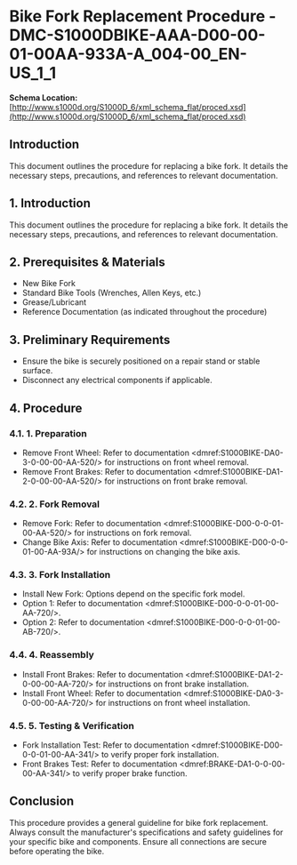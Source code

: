 # Bike Fork Replacement Procedure - DMC-S1000DBIKE-AAA-D00-00-01-00AA-933A-A_004-00_EN-US_1_1

**Schema Location:** [http://www.s1000d.org/S1000D_6/xml_schema_flat/proced.xsd](http://www.s1000d.org/S1000D_6/xml_schema_flat/proced.xsd)

## Introduction

This document outlines the procedure for replacing a bike fork. It details the necessary steps, precautions, and references to relevant documentation.

## 1. Introduction

This document outlines the procedure for replacing a bike fork. It details the necessary steps, precautions, and references to relevant documentation.

## 2. Prerequisites & Materials

*   New Bike Fork
*   Standard Bike Tools (Wrenches, Allen Keys, etc.)
*   Grease/Lubricant
*   Reference Documentation (as indicated throughout the procedure)

## 3. Preliminary Requirements

*   Ensure the bike is securely positioned on a repair stand or stable surface.
*   Disconnect any electrical components if applicable.

## 4. Procedure

### 4.1. 1. Preparation

*   Remove Front Wheel: Refer to documentation &lt;dmref:S1000BIKE-DA0-3-0-00-00-AA-520/&gt; for instructions on front wheel removal.
*   Remove Front Brakes: Refer to documentation &lt;dmref:S1000BIKE-DA1-2-0-00-00-AA-520/&gt; for instructions on front brake removal.

### 4.2. 2. Fork Removal

*   Remove Fork: Refer to documentation &lt;dmref:S1000BIKE-D00-0-0-01-00-AA-520/&gt; for instructions on fork removal.
*   Change Bike Axis: Refer to documentation &lt;dmref:S1000BIKE-D00-0-0-01-00-AA-93A/&gt; for instructions on changing the bike axis.

### 4.3. 3. Fork Installation

*   Install New Fork: Options depend on the specific fork model.
*   Option 1: Refer to documentation &lt;dmref:S1000BIKE-D00-0-0-01-00-AA-720/&gt;.
*   Option 2: Refer to documentation &lt;dmref:S1000BIKE-D00-0-0-01-00-AB-720/&gt;.

### 4.4. 4. Reassembly

*   Install Front Brakes: Refer to documentation &lt;dmref:S1000BIKE-DA1-2-0-00-00-AA-720/&gt; for instructions on front brake installation.
*   Install Front Wheel: Refer to documentation &lt;dmref:S1000BIKE-DA0-3-0-00-00-AA-720/&gt; for instructions on front wheel installation.

### 4.5. 5. Testing & Verification

*   Fork Installation Test: Refer to documentation &lt;dmref:S1000BIKE-D00-0-0-01-00-AA-341/&gt; to verify proper fork installation.
*   Front Brakes Test: Refer to documentation &lt;dmref:BRAKE-DA1-0-0-00-00-AA-341/&gt; to verify proper brake function.

## Conclusion

This procedure provides a general guideline for bike fork replacement. Always consult the manufacturer's specifications and safety guidelines for your specific bike and components. Ensure all connections are secure before operating the bike.